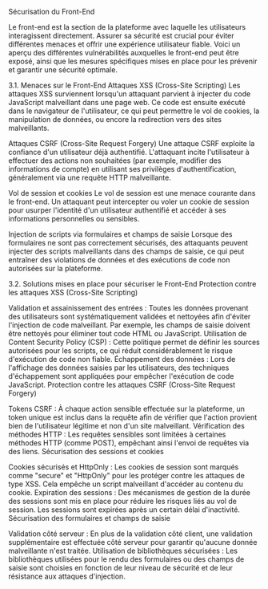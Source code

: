 Sécurisation du Front-End

Le front-end est la section de la plateforme avec laquelle les utilisateurs interagissent directement. Assurer sa sécurité est crucial pour éviter différentes menaces et offrir une expérience utilisateur fiable. Voici un aperçu des différentes vulnérabilités auxquelles le front-end peut être exposé, ainsi que les mesures spécifiques mises en place pour les prévenir et garantir une sécurité optimale.

3.1. Menaces sur le Front-End
Attaques XSS (Cross-Site Scripting)
Les attaques XSS surviennent lorsqu'un attaquant parvient à injecter du code JavaScript malveillant dans une page web. Ce code est ensuite exécuté dans le navigateur de l'utilisateur, ce qui peut permettre le vol de cookies, la manipulation de données, ou encore la redirection vers des sites malveillants.

Attaques CSRF (Cross-Site Request Forgery)
Une attaque CSRF exploite la confiance d'un utilisateur déjà authentifié. L'attaquant incite l'utilisateur à effectuer des actions non souhaitées (par exemple, modifier des informations de compte) en utilisant ses privilèges d'authentification, généralement via une requête HTTP malveillante.

Vol de session et cookies
Le vol de session est une menace courante dans le front-end. Un attaquant peut intercepter ou voler un cookie de session pour usurper l'identité d'un utilisateur authentifié et accéder à ses informations personnelles ou sensibles.

Injection de scripts via formulaires et champs de saisie
Lorsque des formulaires ne sont pas correctement sécurisés, des attaquants peuvent injecter des scripts malveillants dans des champs de saisie, ce qui peut entraîner des violations de données et des exécutions de code non autorisées sur la plateforme.


3.2. Solutions mises en place pour sécuriser le Front-End
Protection contre les attaques XSS (Cross-Site Scripting)

Validation et assainissement des entrées : Toutes les données provenant des utilisateurs sont systématiquement validées et nettoyées afin d'éviter l'injection de code malveillant. Par exemple, les champs de saisie doivent être nettoyés pour éliminer tout code HTML ou JavaScript.
Utilisation de Content Security Policy (CSP) : Cette politique permet de définir les sources autorisées pour les scripts, ce qui réduit considérablement le risque d'exécution de code non fiable.
Échappement des données : Lors de l'affichage des données saisies par les utilisateurs, des techniques d'échappement sont appliquées pour empêcher l'exécution de code JavaScript.
Protection contre les attaques CSRF (Cross-Site Request Forgery)

Tokens CSRF : À chaque action sensible effectuée sur la plateforme, un token unique est inclus dans la requête afin de vérifier que l'action provient bien de l'utilisateur légitime et non d'un site malveillant.
Vérification des méthodes HTTP : Les requêtes sensibles sont limitées à certaines méthodes HTTP (comme POST), empêchant ainsi l'envoi de requêtes via des liens.
Sécurisation des sessions et cookies

Cookies sécurisés et HttpOnly : Les cookies de session sont marqués comme "secure" et "HttpOnly" pour les protéger contre les attaques de type XSS. Cela empêche un script malveillant d'accéder au contenu du cookie.
Expiration des sessions : Des mécanismes de gestion de la durée des sessions sont mis en place pour réduire les risques liés au vol de session. Les sessions sont expirées après un certain délai d'inactivité.
Sécurisation des formulaires et champs de saisie

Validation côté serveur : En plus de la validation côté client, une validation supplémentaire est effectuée côté serveur pour garantir qu'aucune donnée malveillante n'est traitée.
Utilisation de bibliothèques sécurisées : Les bibliothèques utilisées pour le rendu des formulaires ou des champs de saisie sont choisies en fonction de leur niveau de sécurité et de leur résistance aux attaques d'injection.
